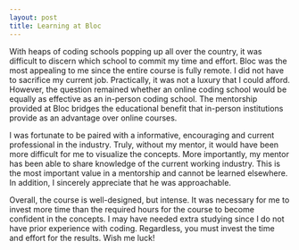 ```yaml
---
layout: post
title: Learning at Bloc
---
```

With heaps of coding schools popping up all over the country, it was difficult to discern which school to commit my time and effort. Bloc was the most appealing to me since the entire course is fully remote. I did not have to sacrifice my current job. Practically, it was not a luxury that I could afford. However, the question remained whether an online coding school would be equally as effective as an in-person coding school. The mentorship provided at Bloc bridges the educational benefit that in-person institutions provide as an advantage over online courses. 

I was fortunate to be paired with a informative, encouraging and current professional in the industry. Truly, without my mentor, it would have been more difficult for me to visualize the concepts. More importantly, my mentor has been able to share knowledge of the current working industry. This is the most important value in a mentorship and cannot be learned elsewhere. In addition, I sincerely appreciate that he was approachable. 

Overall, the course is well-designed, but intense. It was necessary for me to invest more time than the required hours for the course to become confident in the concepts. I may have needed extra studying since I do not have prior experience with coding. Regardless, you must invest the time and effort for the results. Wish me luck!

